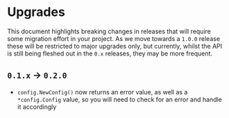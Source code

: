 # Upgrades

This document highlights breaking changes in releases that will require some migration effort in your project. As we move towards a `1.0.0` release these will be restricted to major upgrades only, but currently, whilst the API is still being fleshed out in the `0.x` releases, they may be more frequent. 

## `0.1.x` -> `0.2.0`

* `config.NewConfig()` now returns an error value, as well as a `*config.Config` value, so you will need to check for an error and handle it accordingly

